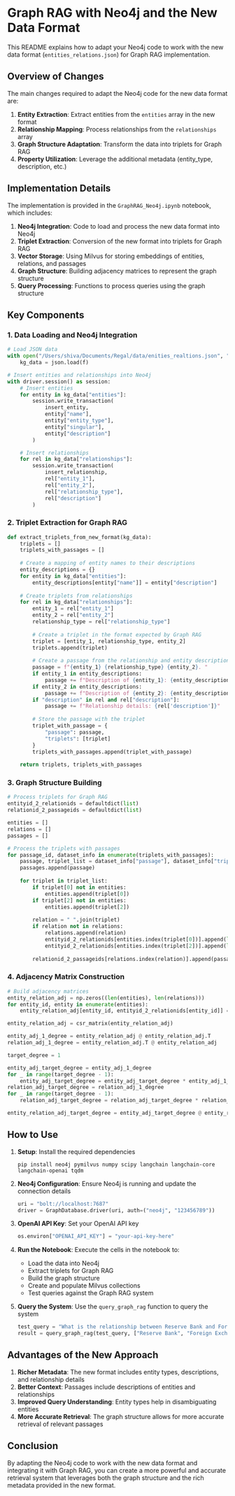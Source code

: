 # Graph RAG with Neo4j and the New Data Format

This README explains how to adapt your Neo4j code to work with the new data format (`entities_relations.json`) for Graph RAG implementation.

## Overview of Changes

The main changes required to adapt the Neo4j code for the new data format are:

1. **Entity Extraction**: Extract entities from the `entities` array in the new format
2. **Relationship Mapping**: Process relationships from the `relationships` array
3. **Graph Structure Adaptation**: Transform the data into triplets for Graph RAG
4. **Property Utilization**: Leverage the additional metadata (entity_type, description, etc.)

## Implementation Details

The implementation is provided in the `GraphRAG_Neo4j.ipynb` notebook, which includes:

1. **Neo4j Integration**: Code to load and process the new data format into Neo4j
2. **Triplet Extraction**: Conversion of the new format into triplets for Graph RAG
3. **Vector Storage**: Using Milvus for storing embeddings of entities, relations, and passages
4. **Graph Structure**: Building adjacency matrices to represent the graph structure
5. **Query Processing**: Functions to process queries using the graph structure

## Key Components

### 1. Data Loading and Neo4j Integration

```python
# Load JSON data
with open("/Users/shiva/Documents/Regal/data/enities_realtions.json", "r") as f:
    kg_data = json.load(f)

# Insert entities and relationships into Neo4j
with driver.session() as session:
    # Insert entities
    for entity in kg_data["entities"]:
        session.write_transaction(
            insert_entity,
            entity["name"],
            entity["entity_type"],
            entity["singular"],
            entity["description"]
        )

    # Insert relationships
    for rel in kg_data["relationships"]:
        session.write_transaction(
            insert_relationship,
            rel["entity_1"],
            rel["entity_2"],
            rel["relationship_type"],
            rel["description"]
        )
```

### 2. Triplet Extraction for Graph RAG

```python
def extract_triplets_from_new_format(kg_data):
    triplets = []
    triplets_with_passages = []
    
    # Create a mapping of entity names to their descriptions
    entity_descriptions = {}
    for entity in kg_data["entities"]:
        entity_descriptions[entity["name"]] = entity["description"]
    
    # Create triplets from relationships
    for rel in kg_data["relationships"]:
        entity_1 = rel["entity_1"]
        entity_2 = rel["entity_2"]
        relationship_type = rel["relationship_type"]
        
        # Create a triplet in the format expected by Graph RAG
        triplet = [entity_1, relationship_type, entity_2]
        triplets.append(triplet)
        
        # Create a passage from the relationship and entity descriptions
        passage = f"{entity_1} {relationship_type} {entity_2}. "
        if entity_1 in entity_descriptions:
            passage += f"Description of {entity_1}: {entity_descriptions[entity_1]}. "
        if entity_2 in entity_descriptions:
            passage += f"Description of {entity_2}: {entity_descriptions[entity_2]}. "
        if "description" in rel and rel["description"]:
            passage += f"Relationship details: {rel['description']}"
        
        # Store the passage with the triplet
        triplet_with_passage = {
            "passage": passage,
            "triplets": [triplet]
        }
        triplets_with_passages.append(triplet_with_passage)
    
    return triplets, triplets_with_passages
```

### 3. Graph Structure Building

```python
# Process triplets for Graph RAG
entityid_2_relationids = defaultdict(list)
relationid_2_passageids = defaultdict(list)

entities = []
relations = []
passages = []

# Process the triplets with passages
for passage_id, dataset_info in enumerate(triplets_with_passages):
    passage, triplet_list = dataset_info["passage"], dataset_info["triplets"]
    passages.append(passage)
    
    for triplet in triplet_list:
        if triplet[0] not in entities:
            entities.append(triplet[0])
        if triplet[2] not in entities:
            entities.append(triplet[2])
        
        relation = " ".join(triplet)
        if relation not in relations:
            relations.append(relation)
            entityid_2_relationids[entities.index(triplet[0])].append(len(relations) - 1)
            entityid_2_relationids[entities.index(triplet[2])].append(len(relations) - 1)
        
        relationid_2_passageids[relations.index(relation)].append(passage_id)
```

### 4. Adjacency Matrix Construction

```python
# Build adjacency matrices
entity_relation_adj = np.zeros((len(entities), len(relations)))
for entity_id, entity in enumerate(entities):
    entity_relation_adj[entity_id, entityid_2_relationids[entity_id]] = 1

entity_relation_adj = csr_matrix(entity_relation_adj)

entity_adj_1_degree = entity_relation_adj @ entity_relation_adj.T
relation_adj_1_degree = entity_relation_adj.T @ entity_relation_adj

target_degree = 1

entity_adj_target_degree = entity_adj_1_degree
for _ in range(target_degree - 1):
    entity_adj_target_degree = entity_adj_target_degree * entity_adj_1_degree
relation_adj_target_degree = relation_adj_1_degree
for _ in range(target_degree - 1):
    relation_adj_target_degree = relation_adj_target_degree * relation_adj_1_degree

entity_relation_adj_target_degree = entity_adj_target_degree @ entity_relation_adj
```

## How to Use

1. **Setup**: Install the required dependencies
   ```
   pip install neo4j pymilvus numpy scipy langchain langchain-core langchain-openai tqdm
   ```

2. **Neo4j Configuration**: Ensure Neo4j is running and update the connection details
   ```python
   uri = "bolt://localhost:7687"
   driver = GraphDatabase.driver(uri, auth=("neo4j", "123456789"))
   ```

3. **OpenAI API Key**: Set your OpenAI API key
   ```python
   os.environ["OPENAI_API_KEY"] = "your-api-key-here"
   ```

4. **Run the Notebook**: Execute the cells in the notebook to:
   - Load the data into Neo4j
   - Extract triplets for Graph RAG
   - Build the graph structure
   - Create and populate Milvus collections
   - Test queries against the Graph RAG system

5. **Query the System**: Use the `query_graph_rag` function to query the system
   ```python
   test_query = "What is the relationship between Reserve Bank and Foreign Exchange Management Act?"
   result = query_graph_rag(test_query, ["Reserve Bank", "Foreign Exchange Management Act"])
   ```

## Advantages of the New Approach

1. **Richer Metadata**: The new format includes entity types, descriptions, and relationship details
2. **Better Context**: Passages include descriptions of entities and relationships
3. **Improved Query Understanding**: Entity types help in disambiguating entities
4. **More Accurate Retrieval**: The graph structure allows for more accurate retrieval of relevant passages

## Conclusion

By adapting the Neo4j code to work with the new data format and integrating it with Graph RAG, you can create a more powerful and accurate retrieval system that leverages both the graph structure and the rich metadata provided in the new format.
